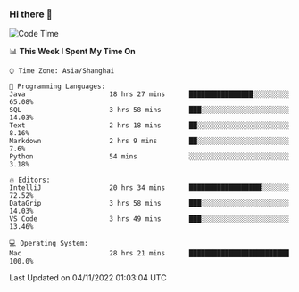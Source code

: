 ### Hi there 👋


<!--START_SECTION:waka-->
![Code Time](http://img.shields.io/badge/Code%20Time-869%20hrs%2041%20mins-blue)

📊 **This Week I Spent My Time On** 

```text
⌚︎ Time Zone: Asia/Shanghai

💬 Programming Languages: 
Java                     18 hrs 27 mins      ████████████████░░░░░░░░░   65.08% 
SQL                      3 hrs 58 mins       ███░░░░░░░░░░░░░░░░░░░░░░   14.03% 
Text                     2 hrs 18 mins       ██░░░░░░░░░░░░░░░░░░░░░░░   8.16% 
Markdown                 2 hrs 9 mins        ██░░░░░░░░░░░░░░░░░░░░░░░   7.6% 
Python                   54 mins             ░░░░░░░░░░░░░░░░░░░░░░░░░   3.18%

🔥 Editors: 
IntelliJ                 20 hrs 34 mins      ██████████████████░░░░░░░   72.52% 
DataGrip                 3 hrs 58 mins       ███░░░░░░░░░░░░░░░░░░░░░░   14.03% 
VS Code                  3 hrs 49 mins       ███░░░░░░░░░░░░░░░░░░░░░░   13.46%

💻 Operating System: 
Mac                      28 hrs 21 mins      █████████████████████████   100.0%

```


 Last Updated on 04/11/2022 01:03:04 UTC
<!--END_SECTION:waka-->

<!--
**SillyPasty/SillyPasty** is a ✨ _special_ ✨ repository because its `README.md` (this file) appears on your GitHub profile.

Here are some ideas to get you started:

- 🔭 I’m currently working on ...
- 🌱 I’m currently learning ...
- 👯 I’m looking to collaborate on ...
- 🤔 I’m looking for help with ...
- 💬 Ask me about ...
- 📫 How to reach me: ...
- 😄 Pronouns: ...
- ⚡ Fun fact: ...
-->


